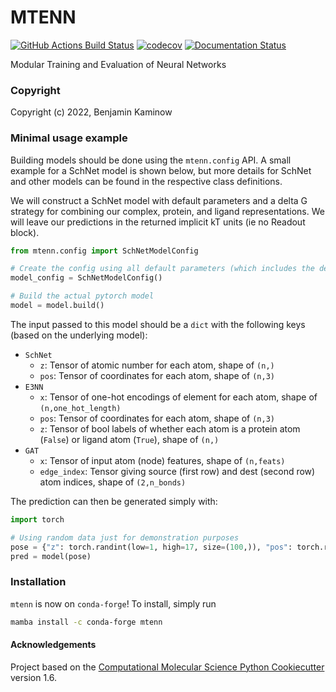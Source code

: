 MTENN
==============================
[//]: # (Badges)
[![GitHub Actions Build Status](https://github.com/choderalab/mtenn/workflows/CI/badge.svg)](https://github.com/choderalab/mtenn/actions?query=workflow%3ACI)
[![codecov](https://codecov.io/gh/choderalab/mtenn/branch/main/graph/badge.svg)](https://codecov.io/gh/choderalab/mtenn/tree/main)
[![Documentation Status](https://readthedocs.org/projects/mtenn/badge/?version=latest)](https://mtenn.readthedocs.io/en/latest/?badge=latest)

Modular Training and Evaluation of Neural Networks

### Copyright

Copyright (c) 2022, Benjamin Kaminow

### Minimal usage example
Building models should be done using the `mtenn.config` API.
A small example for a SchNet model is shown below, but more details for SchNet and other models can be found in the respective class definitions.

We will construct a SchNet model with default parameters and a delta G strategy for combining our complex, protein, and ligand representations.
We will leave our predictions in the returned implicit kT units (ie no Readout block).
```python
from mtenn.config import SchNetModelConfig

# Create the config using all default parameters (which includes the delta G strategy)
model_config = SchNetModelConfig()

# Build the actual pytorch model
model = model.build()
```

The input passed to this model should be a `dict` with the following keys (based on the underlying model):
* `SchNet`
    * `z`: Tensor of atomic number for each atom, shape of `(n,)`
    * `pos`: Tensor of coordinates for each atom, shape of `(n,3)`
* `E3NN`
    * `x`: Tensor of one-hot encodings of element for each atom, shape of `(n,one_hot_length)`
    * `pos`: Tensor of coordinates for each atom, shape of `(n,3)`
    * `z`: Tensor of bool labels of whether each atom is a protein atom (`False`) or ligand atom (`True`), shape of `(n,)`
* `GAT`
    * `x`: Tensor of input atom (node) features, shape of `(n,feats)`
    * `edge_index`: Tensor giving source (first row) and dest (second row) atom indices, shape of `(2,n_bonds)`

The prediction can then be generated simply with:
```python
import torch

# Using random data just for demonstration purposes
pose = {"z": torch.randint(low=1, high=17, size=(100,)), "pos": torch.rand((100, 3))}
pred = model(pose)
```

### Installation

`mtenn` is now on `conda-forge`! To install, simply run
```bash
mamba install -c conda-forge mtenn
```


#### Acknowledgements

Project based on the
[Computational Molecular Science Python Cookiecutter](https://github.com/molssi/cookiecutter-cms) version 1.6.

